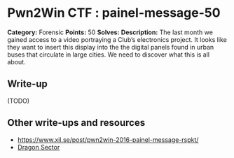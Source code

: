 # Pwn2Win CTF : painel-message-50

**Category:** Forensic
**Points:** 50
**Solves:**
**Description:**
The last month we gained access to a video portraying a Club’s electronics project. It looks like they want to insert this display into the the digital panels found in urban buses that circulate in large cities. We need to discover what this is all about.


## Write-up

(TODO)

## Other write-ups and resources

* https://www.xil.se/post/pwn2win-2016-painel-message-rspkt/
* [Dragon Sector](http://dragonsector.pl/docs/pwn2win2016_writeups.pdf)
